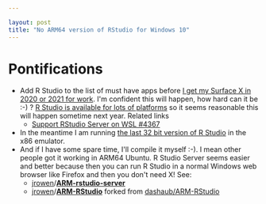 ```yaml
---

layout: post
title: "No ARM64 version of RStudio for Windows 10"
---
```


# Pontifications

* Add R Studio  to the list of must have apps before [I get my Surface X in 2020 or 2021 for work](http://rolandtanglao.com/2019/10/11/p1-surface-x-in-late-2020-2021-if-zoom-works-wsl2-works-good-reviews/). I'm confident this will happen, how hard can it be :-) ?  [R Studio is available for lots of platforms](https://rstudio.com/products/rstudio/download/) so it seems reasonable this will happen sometime  next year. Related links  
  *  [Support RStudio Server on WSL #4367](https://github.com/rstudio/rstudio/issues/4367) 
* In the meantime I am running [the last  32 bit version of R Studio](https://support.rstudio.com/hc/en-us/articles/206569407-Older-Versions-of-RStudio)  in the x86 emulator.
* And if I have some spare time, I'll compile it myself :-). I mean other people got it working in ARM64 Ubuntu. R Studio Server seems easier and better because then you can run R Studio in a normal Windows web browser like Firefox and then you don't need X! See:
  * [jrowen](https://github.com/jrowen)/**[ARM-rstudio-server](https://github.com/jrowen/ARM-rstudio-server)**   
  * [jrowen](https://github.com/jrowen)/**[ARM-RStudio](https://github.com/jrowen/ARM-RStudio)**  forked from [dashaub/ARM-RStudio](https://github.com/dashaub/ARM-RStudio)     

    
  

